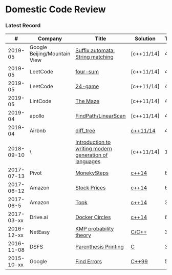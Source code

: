 Domestic Code Review
====================

### Latest Record

| # | Company | Title | Solution | TimeExpected | Difficulty |
|---|---------|-------|----------|--------------|------------|
|2019-05| Google Beijing/Mountain View | [Suffix automata: String matching](./apollo/cpp/src/modules/solutions/Google201906.md) | [c++11/14] | 45(mins) | Hard |
|2019-05| LeetCode | [four-sum](./apollo/cpp/src/modules/solutions/Four_Sum.md) | [c++11/14] | 45(mins) | Hard |
|2019-05| LeetCode | [24-game](./apollo/cpp/src/modules/solutions/Twenty_Four_Game.md) | [c++11/14] | 45(mins) | Hard |
|2019-05| LintCode | [The Maze](./apollo/cpp/src/modules/solutions/The_Maze.md) | [c++11/14] | 45(mins) | Middle |
|2019-04| apollo | [FindPath/LinearScan](./apollo/cpp/src/modules/solutions/README.md) | [c++11/14] | 45(mins) | Easy |
|2019-04| Airbnb | [diff\_tree](./airbnb/P2/src/modules/solutions/README.md) | [c++11/14](./airbnb/P2/src/modules/solutions/diff_tree.cpp) | 45(mins) | Easy |
|2018-09-10| \ | [Introduction to writing modern generation of languages](./compiler/Description.md) | [c++11/14] | 120(mins) | Hard |
|2017-07-13| Pivot | [MonekySteps](./MonkeyStepsPivot20170713/Description.md) | [c++14](./MonkeyStepsPivot20170713/src/monkey_step.cpp) | 60(mins) | Hard |
|2017-06-12| Amazon | [Stock Prices](./StockPrice20170612-AmazonGlobal/FinalPhase/P4/Description.md) | [c++14](./StockPrice20170612-AmazonGlobal/FinalPhase/P4/src/stock_analyzer.cpp) | 60(mins) | Medium |
|2017-06-5| Amazon | [Topk](./StockPrice20170612-AmazonGlobal/secondRound/Description.md) | [c++14](./StockPrice20170612-AmazonGlobal/secondRound/src/minHeap.cpp) | 30(mins) | easy |
|2017-03-xx| Drive.ai | [Docker Circles](./DockerCircles2017-DriveAI/P1/Description.md) | [c++14](./DockerCircles2017-DriveAI/P1/src/Tree.cpp) | 60(mins) | Hard |
|2016-12-xx| NetEasy | [KMP probability theory](./KMP-Probability/Description.md) | [C/C++](./KMP-Probability/src/programming.cpp) | 30(mins) |Hard|
|2016-11-08| DSFS | [Parenthesis Printing](./parenthesisMtch20161108-DSFS/Description.md) | [C](./parenthesisMtch20161108-DSFS/src/parenthesis_mtch.c) | 30(mins) |Easy|
|2015-10-xx| Google | [Find Errors](./findErrors201510-Google/Description.md) | [C++99](./findErrors201510-Google/main.cpp) | 5(mins) |Easy|


